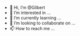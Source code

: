 - 👋 Hi, I’m @Gilbert
- 👀 I’m interested in ...
- 🌱 I’m currently learning ...
- 💞️ I’m looking to collaborate on ...
- 📫 How to reach me ...

<!---
Gialfredo/Gialfredo is a ✨ special ✨ repository because its `README.md` (this file) appears on your GitHub profile.
You can click the Preview link to take a look at your changes.
--->
